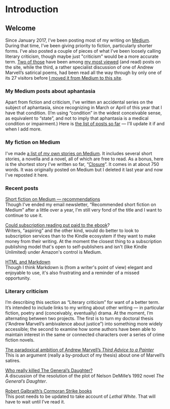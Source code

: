 # Introduction
 
## Welcome

Since January 2017, I’ve been posting most of my writing on [Medium](https://medium.com/@artkavanagh). During that time, I’ve been giving priority to fiction, particularly shorter forms. I’ve also posted a couple of pieces of what I’ve been loosely calling literary criticism, though maybe just "criticism" would be a more accurate term. [Two of those](https://medium.com/@artkavanagh/robert-galbraiths-cormoran-strike-books-7bd41682fbdc
) have been among [my most viewed](https://medium.com/@artkavanagh/who-really-killed-the-generals-daughter-6d07a25b1e19) (and read) posts on the site, while the third, a rather specialist discussion of one of Andrew Marvell’s satirical poems, had been read all the way through by only one of its 27 visitors before [I moved it from Medium to this site](https://www.artkavanagh.ie/Paradoxical-ambition).

### My Medium posts about aphantasia

Apart from fiction and criticism, I’ve written an accidental series on the subject of aphantasia, since recognizing in March or April of this year that I have that condition. (I’m using “condition” in the widest conceivable sense, as equivalent to “state”, and not to imply that aphantasia is a medical condition or impairment.) Here is [the list of posts so far](https://www.artkavanagh.ie/aphantasia-posts) &mdash; I&apos;ll update it if and when I add more.

### My fiction on Medium

I&apos;ve made [a list of my own stories on Medium](https://www.artkavanagh.ie/fiction-list). It includes several short stories, a novella and a novel, all of which are free to read. As a bonus, here is the shortest story I&apos;ve written so far, &ldquo;[Closure](https://www.artkavanagh.ie/Closure)&rdquo;. It comes in at about 750 words. It was originally posted on Medium but I deleted it last year and now I&apos;ve reposted it here.

### Recent posts

[Short fiction on Medium &mdash; recommendations](https://www.artkavanagh.ie/short-fiction-medium)   
Though I&apos;ve ended my email newsletter, &ldquo;Recommended short fiction on Medium&rdquo; after a little over a year, I&apos;m still very fond of the title and I want to continue to use it.

[Could subscription reading put paid to the ebook](https://www.artkavanagh.ie/ebooks-subscription)?  
Writers, &ldquo;aspiring&rdquo; and the other kind, would do better to look to subscription services than to the Kindle ecosystem if they want to make money from their writing. At the moment the closest thing to a subscription publishing model that&apos;s open to self-publishers and isn&apos;t (like Kindle Unlimited) under Amazon&apos;s control is Medium.

[HTML and Markdown](https://www.artkavanagh.ie/HTML-Markdown)   
Though I think Markdown is (from a writer&apos;s point of view) elegant and enjoyable to use, it's also frustrating and a reminder of a missed opportunity.

### Literary criticism

I’m describing this section as “Literary criticism” for want of a better term. It’s intended to include links to my writing about other writing — in particular fiction, poetry and (conceivably, eventually) drama. At the moment, I’m alternating between two projects. The first is to turn my doctoral thesis (“Andrew Marvell’s ambivalence about justice”) into something more widely accessible; the second to examine how some authors have been able to maintain interest in the same or connected characters over a series of crime fiction novels.

[The paradoxical ambition of Andrew Marvell’s <cite>Third Advice to a Painter</cite>](https://www.artkavanagh.ie/Paradoxical-ambition)  
This is an argument (really a by-product of my thesis) about one of Marvell’s satires.

[Who really killed The General’s Daughter?](https://medium.com/p/6d07a25b1e19/)  
A discussion of the resolution of the plot of Nelson DeMille’s 1992 novel <cite>The General’s Daughter</cite>.

[Robert Galbraith’s Cormoran Strike books](https://medium.com/p/7bd41682fbdc/)  
This post needs to be updated to take account of <cite>Lethal White</cite>. That will have to wait until I’ve read it.  


